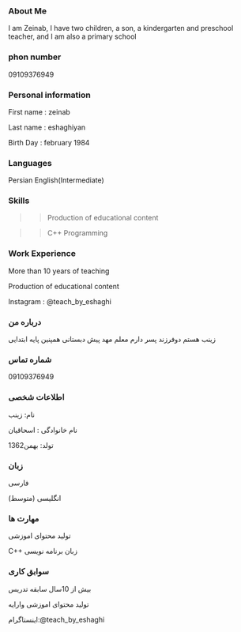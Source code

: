 ### About Me

I am Zeinab, I have two children, a son, a kindergarten and preschool teacher, and I am also a primary school

### phon number

09109376949

### Personal information

First name : zeinab

Last name : eshaghiyan

Birth Day : february 1984

### Languages

Persian
English(Intermediate)

### Skills

>> Production of educational content

>> C++ Programming

###  Work Experience

More than 10 years of teaching

Production of educational content

Instagram : @teach_by_eshaghi

### درباره من
زینب هستم  دوفرزند پسر دارم  معلم مهد پیش دبستانی همپنین پایه ابتدایی 

### شماره تماس
09109376949

### اطلاعات شخصی
نام: زینب

نام خانوادگی : اسحاقیان

تولد: بهمن1362

### زبان
فارسی

(انگلیسی (متوسط

### مهارت ها
تولید محتوای اموزشی
  
C++ زبان برنامه نویسی
  
### سوابق کاری
بیش از 10سال سابقه تدریس

تولید محتوای اموزشی وارایه 

اینستاگرام:@teach_by_eshaghi



